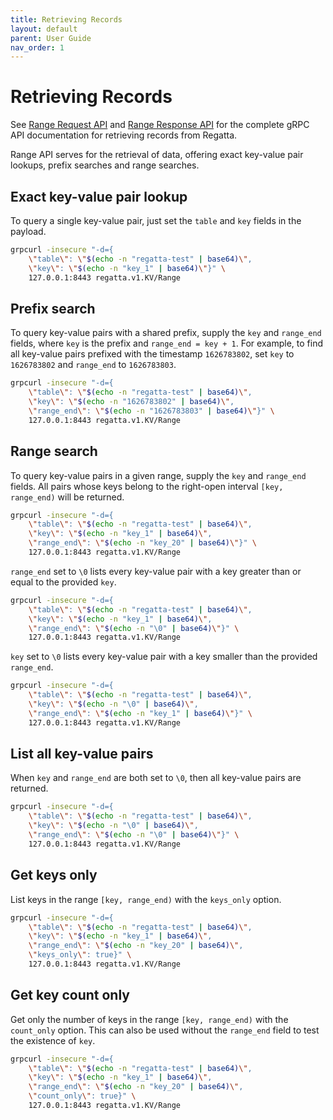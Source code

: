 ```yaml
---
title: Retrieving Records
layout: default
parent: User Guide
nav_order: 1
---
```


# Retrieving Records

See [Range Request API](/api/#regatta-v1-RangeRequest) and [Range Response API](/api#regatta-v1-RangeResponse)
for the complete gRPC API documentation for retrieving records from Regatta.

Range API serves for the retrieval of data, offering exact key-value pair lookups,
prefix searches and range searches.

## Exact key-value pair lookup

To query a single key-value pair, just set the `table` and `key` fields in the payload.

```bash
grpcurl -insecure "-d={
    \"table\": \"$(echo -n "regatta-test" | base64)\",
    \"key\": \"$(echo -n "key_1" | base64)\"}" \
    127.0.0.1:8443 regatta.v1.KV/Range
```

## Prefix search

To query key-value pairs with a shared prefix, supply the `key` and `range_end` fields,
where `key` is the prefix and `range_end = key + 1`.
For example, to find all key-value pairs prefixed with the timestamp `1626783802`,
set `key` to `1626783802` and `range_end` to `1626783803`.

```bash
grpcurl -insecure "-d={
    \"table\": \"$(echo -n "regatta-test" | base64)\",
    \"key\": \"$(echo -n "1626783802" | base64)\",
    \"range_end\": \"$(echo -n "1626783803" | base64)\"}" \
    127.0.0.1:8443 regatta.v1.KV/Range
```

## Range search

To query key-value pairs in a given range, supply the `key` and `range_end` fields.
All pairs whose keys belong to the right-open interval `[key, range_end)` will be returned.

```bash
grpcurl -insecure "-d={
    \"table\": \"$(echo -n "regatta-test" | base64)\",
    \"key\": \"$(echo -n "key_1" | base64)\",
    \"range_end\": \"$(echo -n "key_20" | base64)\"}" \
    127.0.0.1:8443 regatta.v1.KV/Range
```

`range_end` set to `\0` lists every key-value pair with a key greater than or equal to the provided `key`.

```bash
grpcurl -insecure "-d={
    \"table\": \"$(echo -n "regatta-test" | base64)\",
    \"key\": \"$(echo -n "key_1" | base64)\",
    \"range_end\": \"$(echo -n "\0" | base64)\"}" \
    127.0.0.1:8443 regatta.v1.KV/Range
```

`key` set to `\0` lists every key-value pair with a key smaller than the provided `range_end`.

```bash
grpcurl -insecure "-d={
    \"table\": \"$(echo -n "regatta-test" | base64)\",
    \"key\": \"$(echo -n "\0" | base64)\",
    \"range_end\": \"$(echo -n "key_1" | base64)\"}" \
    127.0.0.1:8443 regatta.v1.KV/Range
```

## List all key-value pairs

When `key` and `range_end` are both set to `\0`, then all key-value pairs are returned.

```bash
grpcurl -insecure "-d={
    \"table\": \"$(echo -n "regatta-test" | base64)\",
    \"key\": \"$(echo -n "\0" | base64)\",
    \"range_end\": \"$(echo -n "\0" | base64)\"}" \
    127.0.0.1:8443 regatta.v1.KV/Range
```

## Get keys only

List keys in the range `[key, range_end)` with the `keys_only` option.

```bash
grpcurl -insecure "-d={
    \"table\": \"$(echo -n "regatta-test" | base64)\",
    \"key\": \"$(echo -n "key_1" | base64)\",
    \"range_end\": \"$(echo -n "key_20" | base64)\",
    \"keys_only\": true}" \
    127.0.0.1:8443 regatta.v1.KV/Range
```

## Get key count only

Get only the number of keys in the range `[key, range_end)` with the `count_only` option.
This can also be used without the `range_end` field to test the existence of `key`.

```bash
grpcurl -insecure "-d={
    \"table\": \"$(echo -n "regatta-test" | base64)\",
    \"key\": \"$(echo -n "key_1" | base64)\",
    \"range_end\": \"$(echo -n "key_20" | base64)\",
    \"count_only\": true}" \
    127.0.0.1:8443 regatta.v1.KV/Range
```
